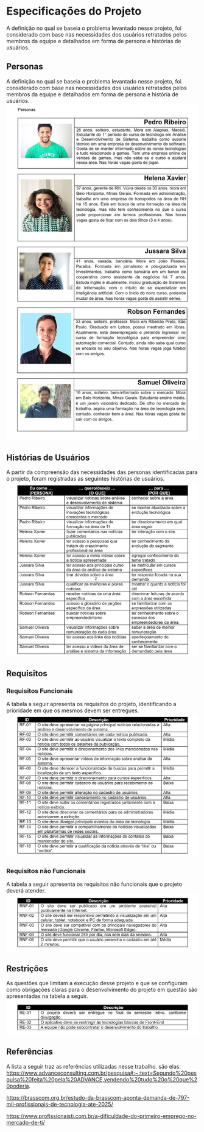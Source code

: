 # Especificações do Projeto

 A definição no qual se baseia o problema levantado nesse projeto, foi considerado com base nas necessidades dos usuários retratados pelos membros da equipe e detalhados em forma de persona e histórias de usuários.


## Personas

 A definição no qual se baseia o problema levantado nesse projeto, foi considerado com base nas necessidades dos usuários retratados pelos membros da equipe e detalhados em forma de persona e história de usuários.
![Personas](img/personas.jpg)

## Histórias de Usuários

 A partir da compreensão das necessidades das personas identificadas para o projeto, foram registradas as seguintes histórias de usuários.
![Histórias de Usuário](img/historiasuser.jpg)

## Requisitos

### Requisitos Funcionais
A tabela a seguir apresenta os requisitos do projeto, identificando a prioridade em que os mesmos devem ser entregues.
![Requisitos Funcionais](img/requisitosFuncionais.jpg)

### Requisitos não Funcionais
 A tabela a seguir apresenta os requisitos não funcionais que o projeto deverá atender.
![Requisitos Não Funcionais](img/requisitosNaoFuncionais.jpg)

## Restrições
As questões que limitam a execução desse projeto e que se configuram como obrigações claras para o desenvolvimento do projeto em questão são apresentadas na tabela a seguir.
![Restrições](img/restricoes.jpg)


## Referências
A lista a seguir traz as referências utilizadas nesse trabalho. são elas: 
https://www.advanceconsulting.com.br/pesquisa#:~:text=Segundo%20pesquisa%20feita%20pela%20ADVANCE,vendendo%20tudo%20o%20que%20poderia.

https://brasscom.org.br/estudo-da-brasscom-aponta-demanda-de-797-mil-profissionais-de-tecnologia-ate-2025/

https://www.profissionaisti.com.br/a-dificuldade-do-primeiro-emprego-no-mercado-de-ti/

